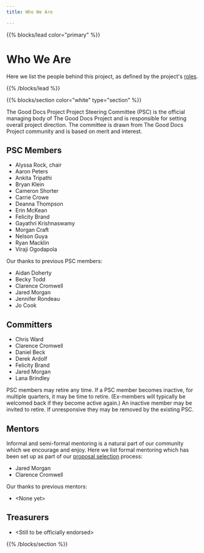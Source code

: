 ```yaml
---
title: Who We Are

---
```


{{% blocks/lead color="primary" %}}

# Who We Are
Here we list the people behind this project, as defined by the project's [roles](/roles).

{{% /blocks/lead %}}

{{% blocks/section color="white" type="section" %}}

The Good Docs Project Project Steering Committee (PSC) is the official managing body of The Good Docs Project and is responsible for setting overall project direction.
The committee is drawn from The Good Docs Project community and is based on merit and interest.

## PSC Members

-   Alyssa Rock, chair
-   Aaron Peters
-   Ankita Tripathi
-   Bryan Klein
-   Cameron Shorter
-   Carrie Crowe
-   Deanna Thompson
-   Erin McKean
-   Felicity Brand
-   Gayathri Krishnaswamy
-   Morgan Craft
-   Nelson Guya
-   Ryan Macklin
-   Viraji Ogodapola

Our thanks to previous PSC members:

-   Aidan Doherty
-   Becky Todd
-   Clarence Cromwell
-   Jared Morgan
-   Jennifer Rondeau
-   Jo Cook

## Committers

-   Chris Ward
-   Clarence Cromwell
-   Daniel Beck
-   Derek Ardolf
-   Felicity Brand
-   Jared Morgan
-   Lana Brindley

PSC members may retire any time. If a PSC member becomes inactive, for multiple quarters, it may be time to retire. (Ex-members will typically be welcomed back if they become active again.) An inactive member may be invited to retire. If unresponsive they may be removed by the existing PSC.

## Mentors
Informal and semi-formal mentoring is a natural part of our community which we encourage and enjoy.
Here we list formal mentoring which has been set up as part of our [proposal selection](/proposal-selection) process:

* Jared Morgan
* Clarence Cromwell

Our thanks to previous mentors:

* \<None yet\>

## Treasurers

* \<Still to be officially endorsed\>

{{% /blocks/section %}}
